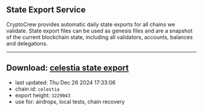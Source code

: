 ## State Export Service
CryptoCrew provides automatic daily state exports for all chains we validate. State export files can be used as genesis files and are a snapshot of the current blockchain state, including all validators, accounts, balances and delegations.

---
**Download: [celestia state export](https://dl-eu2.ccvalidators.com/SERVICE/celestia/celestia_export_3229043.json)**
---

- last updated: Thu Dec 26 2024 17:33:06
- chain id: `celestia`
- export height: `3229043`
- use for: airdrops, local tests, chain recovery

